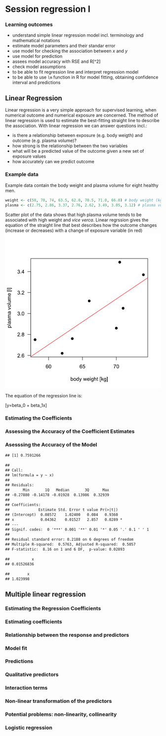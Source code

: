 Session regression I
================

### Learning outcomes

  - understand simple linear regression model incl. terminology and
    mathematical notations
  - estimate model parameters and their standar error
  - use model for checking the association between *x* and *y*
  - use model for prediction
  - assees model accuracy with RSE and R\[^2\]
  - check model assumptions
  - to be able to fit regression line and interpret regression model
  - to be able to use `lm` function in R for model fitting, obtaining
    confidence interval and predictions

## Linear Regression

Linear regression is a very simple approach for supervised learning,
when numerical outcome and numerical exposure are concerned. The method
of linear regression is used to estimate the best-fitting straight line
to describe the association. With linear regression we can answer
questions incl.:

  - is there a relationship between exposure (e.g. body weigth) and
    outcome (e.g. plasma volume)?
  - how strong is the relationship between the two variables
  - what will be a predicted value of the outcome given a new set of
    exposure values
  - how accurately can we predict outcome

### Example data

Example data contain the body weight and plasma volume for eight healthy
men.

``` r
weight <- c(58, 70, 74, 63.5, 62.0, 70.5, 71.0, 66.0) # body weight (kg)
plasma <- c(2.75, 2.86, 3.37, 2.76, 2.62, 3.49, 3.05, 3.12) # plasma volume (liters)
```

Scatter plot of the data shows that high plasma volume tends to be
associated with high weight and *vice verca*. Linear regrssion gives the
equation of the straight line that best describes how the outcome
changes (increase or decreases) with a change of exposure variable (in
red)
<img src="session-regression-I-files/figures/fig-reg-1.png" style="display: block; margin: auto;" />

The equation of the regression line is:

\[y=beta_0 + beta_1x\]

### Estimating the Coefficients

### Assessing the Accuracy of the Coefficient Estimates

### Asesssing the Accuracy of the Model

    ## [1] 0.7591266

    ## 
    ## Call:
    ## lm(formula = y ~ x)
    ## 
    ## Residuals:
    ##      Min       1Q   Median       3Q      Max 
    ## -0.27880 -0.14178 -0.01928  0.13986  0.32939 
    ## 
    ## Coefficients:
    ##             Estimate Std. Error t value Pr(>|t|)  
    ## (Intercept)  0.08572    1.02400   0.084   0.9360  
    ## x            0.04362    0.01527   2.857   0.0289 *
    ## ---
    ## Signif. codes:  0 '***' 0.001 '**' 0.01 '*' 0.05 '.' 0.1 ' ' 1
    ## 
    ## Residual standard error: 0.2188 on 6 degrees of freedom
    ## Multiple R-squared:  0.5763, Adjusted R-squared:  0.5057 
    ## F-statistic:  8.16 on 1 and 6 DF,  p-value: 0.02893

    ##          x 
    ## 0.01526836

    ##        x 
    ## 1.023998

## Multiple linear regression

### Estimating the Regression Coefficients

### Estimating coefficients

### Relationship between the response and predictors

### Model fit

### Predictions

### Qualitative predictors

### Interaction terms

### Non-linear transformation of the predictors

### Potential problems: non-linearity, collinearity

### Logistic regression

